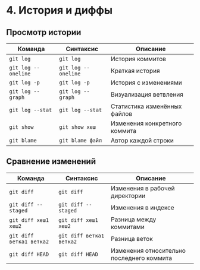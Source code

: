 # 4. История и диффы

## Просмотр истории
| Команда | Синтаксис | Описание |
|---------|-----------|----------|
| `git log` | `git log` | История коммитов |
| `git log --oneline` | `git log --oneline` | Краткая история |
| `git log -p` | `git log -p` | История с изменениями |
| `git log --graph` | `git log --graph` | Визуализация ветвления |
| `git log --stat` | `git log --stat` | Статистика изменённых файлов |
| `git show` | `git show хеш` | Изменения конкретного коммита |
| `git blame` | `git blame файл` | Автор каждой строки |

## Сравнение изменений
| Команда | Синтаксис | Описание |
|---------|-----------|----------|
| `git diff` | `git diff` | Изменения в рабочей директории |
| `git diff --staged` | `git diff --staged` | Изменения в индексе |
| `git diff хеш1 хеш2` | `git diff хеш1 хеш2` | Разница между коммитами |
| `git diff ветка1 ветка2` | `git diff ветка1 ветка2` | Разница веток |
| `git diff HEAD` | `git diff HEAD` | Изменения относительно последнего коммита |
